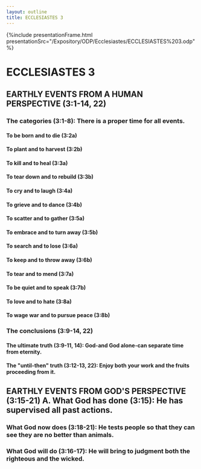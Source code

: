 ```yaml
---
layout: outline
title: ECCLESIASTES 3
---
```

{%include presentationFrame.html presentationSrc="/Expository/ODP/Ecclesiastes/ECCLESIASTES%203.odp"%}

# ECCLESIASTES 3 
## EARTHLY EVENTS FROM A HUMAN PERSPECTIVE (3:1-14, 22) 
###  The categories (3:1-8): There is a proper time for all events. 
####  To be born and to die (3:2a) 
####  To plant and to harvest (3:2b) 
####  To kill and to heal (3:3a) 
####  To tear down and to rebuild (3:3b) 
####  To cry and to laugh (3:4a) 
####  To grieve and to dance (3:4b) 
####  To scatter and to gather (3:5a) 
####  To embrace and to turn away (3:5b) 
####  To search and to lose (3:6a) 
####  To keep and to throw away (3:6b) 
####  To tear and to mend (3:7a) 
####  To be quiet and to speak (3:7b) 
####  To love and to hate (3:8a) 
####  To wage war and to pursue peace (3:8b) 
###  The conclusions (3:9-14, 22) 
####  The ultimate truth (3:9-11, 14): God-and God alone-can separate time from eternity. 
####  The \"until-then\" truth (3:12-13, 22): Enjoy both your work and the fruits proceeding from it. 
## EARTHLY EVENTS FROM GOD\'S PERSPECTIVE (3:15-21) A. What God has done (3:15): He has supervised all past actions. 
###  What God now does (3:18-21): He tests people so that they can see they are no better than animals. 
###  What God will do (3:16-17): He will bring to judgment both the righteous and the wicked. 
